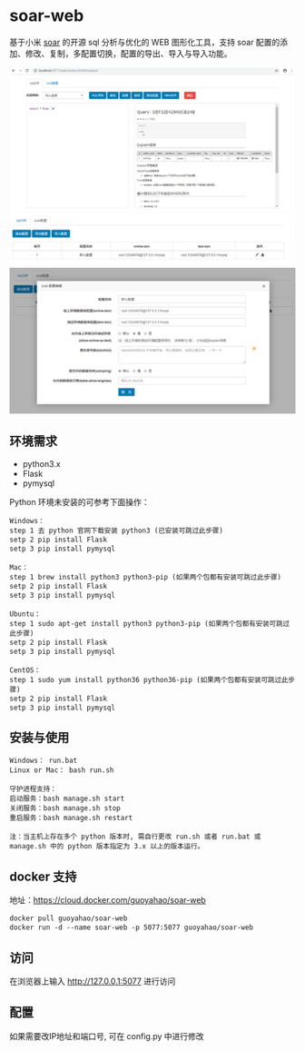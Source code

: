 # soar-web
基于小米 [soar](https://github.com/XiaoMi/soar) 的开源 sql 分析与优化的 WEB 图形化工具，支持 soar 配置的添加、修改、复制，多配置切换，配置的导出、导入与导入功能。

![soar](https://raw.githubusercontent.com/xiyangxixian/soar-web/master/doc/img/example-1.png?v=1)
![soar](https://raw.githubusercontent.com/xiyangxixian/soar-web/master/doc/img/example-2.png?v=1)
![soar](https://raw.githubusercontent.com/xiyangxixian/soar-web/master/doc/img/example-3.png?v=1)

## 环境需求
* python3.x
* Flask
* pymysql

Python 环境未安装的可参考下面操作：
```
Windows：
step 1 去 python 官网下载安装 python3 (已安装可跳过此步骤)
setp 2 pip install Flask
setp 3 pip install pymysql

Mac：
step 1 brew install python3 python3-pip (如果两个包都有安装可跳过此步骤)
setp 2 pip install Flask
setp 3 pip install pymysql

Ubuntu：
step 1 sudo apt-get install python3 python3-pip (如果两个包都有安装可跳过此步骤)
setp 2 pip install Flask
setp 3 pip install pymysql

CentOS：
step 1 sudo yum install python36 python36-pip (如果两个包都有安装可跳过此步骤)
setp 2 pip install Flask
setp 3 pip install pymysql
```

## 安装与使用
```
Windows： run.bat
Linux or Mac： bash run.sh

守护进程支持：
启动服务：bash manage.sh start
关闭服务：bash manage.sh stop
重启服务：bash manage.sh restart

注：当主机上存在多个 python 版本时, 需自行更改 run.sh 或者 run.bat 或 manage.sh 中的 python 版本指定为 3.x 以上的版本运行。
```

## docker 支持
地址：https://cloud.docker.com/guoyahao/soar-web
```
docker pull guoyahao/soar-web
docker run -d --name soar-web -p 5077:5077 guoyahao/soar-web
```

## 访问
在浏览器上输入 http://127.0.0.1:5077 进行访问

## 配置
如果需要改IP地址和端口号, 可在 config.py 中进行修改
